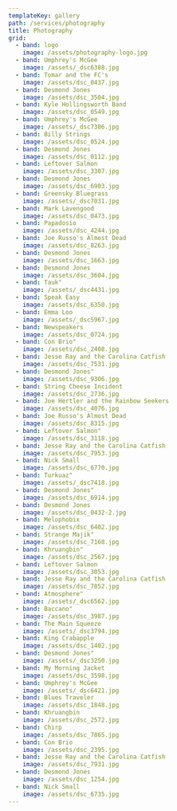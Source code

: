 ```yaml
---
templateKey: gallery
path: /services/photography
title: Photography
grid:
  - band: logo
    image: /assets/photography-logo.jpg
  - band: Umphrey's McGee
    image: /assets/_dsc6388.jpg
  - band: Tomar and the FC's
    image: /assets/dsc_0437.jpg
  - band: Desmond Jones
    image: /assets/dsc_3504.jpg
  - band: Kyle Hollingsworth Band
    image: /assets/dsc_0549.jpg
  - band: Umphrey's McGee
    image: /assets/_dsc7386.jpg
  - band: Billy Strings
    image: /assets/dsc_0524.jpg
  - band: Desmond Jones
    image: /assets/dsc_0112.jpg
  - band: Leftover Salmon
    image: /assets/dsc_3307.jpg
  - band: Desmond Jones
    image: /assets/dsc_6903.jpg
  - band: Greensky Bluegrass
    image: /assets/_dsc7031.jpg
  - band: Mark Lavengood
    image: /assets/dsc_0473.jpg
  - band: Papadosio
    image: /assets/dsc_4244.jpg
  - band: Joe Russo's Almost Dead
    image: /assets/dsc_8263.jpg
  - band: Desmond Jones
    image: /assets/dsc_1663.jpg
  - band: Desmond Jones
    image: /assets/dsc_3604.jpg
  - band: Tauk"
    image: /assets/_dsc4431.jpg
  - band: Speak Easy
    image: /assets/dsc_6350.jpg
  - band: Emma Loo
    image: /assets/_dsc5967.jpg
  - band: Newspeakers
    image: /assets/dsc_0724.jpg
  - band: Con Brio"
    image: /assets/dsc_2408.jpg
  - band: Jesse Ray and the Carolina Catfish
    image: /assets/dsc_7531.jpg
  - band: Desmond Jones"
    image: /assets/dsc_9306.jpg
  - band: String Cheese Incident
    image: /assets/dsc_2736.jpg
  - band: Joe Hertler and the Rainbow Seekers
    image: /assets/dsc_4076.jpg
  - band: Joe Russo's Almost Dead
    image: /assets/dsc_8315.jpg
  - band: Leftover Salmon"
    image: /assets/dsc_3118.jpg
  - band: Jesse Ray and the Carolina Catfish
    image: /assets/dsc_7953.jpg
  - band: Nick Small
    image: /assets/dsc_6770.jpg
  - band: Turkuaz"
    image: /assets/_dsc7418.jpg
  - band: Desmond Jones"
    image: /assets/dsc_6914.jpg
  - band: Desmond Jones
    image: /assets/dsc_0432-2.jpg
  - band: Melophobix
    image: /assets/dsc_6402.jpg
  - band: Strange Majik"
    image: /assets/dsc_7168.jpg
  - band: Khruangbin"
    image: /assets/dsc_2567.jpg
  - band: Leftover Salmon
    image: /assets/dsc_3053.jpg
  - band: Jesse Ray and the Carolina Catfish
    image: /assets/dsc_7852.jpg
  - band: Atmosphere"
    image: /assets/_dsc6562.jpg
  - band: Baccano"
    image: /assets/dsc_3987.jpg
  - band: The Main Squeeze
    image: /assets/_dsc3794.jpg
  - band: King Crabapple
    image: /assets/dsc_1402.jpg
  - band: Desmond Jones"
    image: /assets/_dsc3250.jpg
  - band: My Morning Jacket
    image: /assets/dsc_3598.jpg
  - band: Umphrey's McGee
    image: /assets/_dsc6421.jpg
  - band: Blues Traveler
    image: /assets/dsc_1848.jpg
  - band: Khruangbin
    image: /assets/dsc_2572.jpg
  - band: Chirp
    image: /assets/dsc_7865.jpg
  - band: Con Brio
    image: /assets/dsc_2395.jpg
  - band: Jesse Ray and the Carolina Catfish
    image: /assets/dsc_7931.jpg
  - band: Desmond Jones
    image: /assets/dsc_1254.jpg
  - band: Nick Small
    image: /assets/dsc_6735.jpg
---
```

